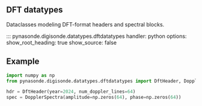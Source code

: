 ## DFT datatypes

Dataclasses modeling DFT-format headers and spectral blocks.

::: pynasonde.digisonde.datatypes.dftdatatypes
    handler: python
    options:
        show_root_heading: true
        show_source: false

## Example

```python
import numpy as np
from pynasonde.digisonde.datatypes.dftdatatypes import DftHeader, DopplerSpectra

hdr = DftHeader(year=2024, num_doppler_lines=64)
spec = DopplerSpectra(amplitude=np.zeros(64), phase=np.zeros(64))
```
